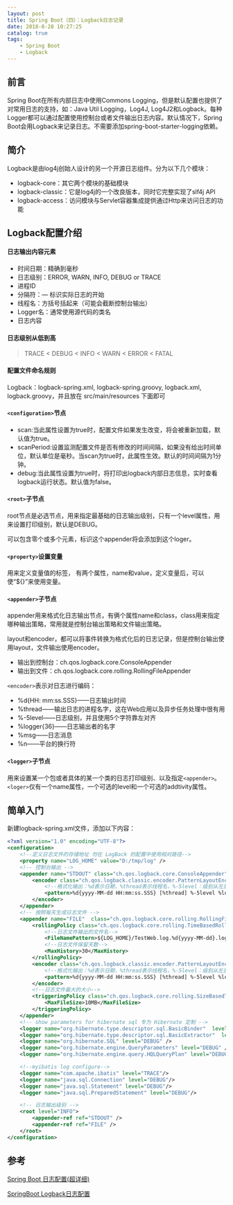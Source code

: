 ```yaml
---
layout: post
title: Spring Boot（四）：Logback日志记录
date: 2018-8-28 10:27:25
catalog: true
tags:
    - Spring Boot
    - Logback
---
```


## 前言

Spring Boot在所有内部日志中使用Commons Logging，但是默认配置也提供了对常用日志的支持，如：Java Util Logging，Log4J, Log4J2和Logback。每种Logger都可以通过配置使用控制台或者文件输出日志内容。默认情况下，Spring Boot会用Logback来记录日志。不需要添加spring-boot-starter-logging依赖。

## 简介

Logback是由log4j创始人设计的另一个开源日志组件。分为以下几个模块：

- logback-core：其它两个模块的基础模块
- logback-classic：它是log4j的一个改良版本，同时它完整实现了slf4j API
- logback-access：访问模块与Servlet容器集成提供通过Http来访问日志的功能

## Logback配置介绍

#### 日志输出内容元素

- 时间日期：精确到毫秒
- 日志级别：ERROR, WARN, INFO, DEBUG or TRACE
- 进程ID
- 分隔符：— 标识实际日志的开始
- 线程名：方括号括起来（可能会截断控制台输出）
- Logger名：通常使用源代码的类名
- 日志内容

#### 日志级别从低到高

> TRACE < DEBUG < INFO < WARN < ERROR < FATAL

#### 配置文件命名规则

Logback：logback-spring.xml, logback-spring.groovy, logback.xml, logback.groovy，并且放在 src/main/resources 下面即可

#### `<configuration>`节点

- scan:当此属性设置为true时，配置文件如果发生改变，将会被重新加载，默认值为true。
- scanPeriod:设置监测配置文件是否有修改的时间间隔，如果没有给出时间单位，默认单位是毫秒。当scan为true时，此属性生效。默认的时间间隔为1分钟。
- debug:当此属性设置为true时，将打印出logback内部日志信息，实时查看logback运行状态。默认值为false。

#### `<root>`子节点

root节点是必选节点，用来指定最基础的日志输出级别，只有一个level属性，用来设置打印级别，默认是DEBUG。

可以包含零个或多个元素，标识这个appender将会添加到这个loger。

#### `<property>`设置变量

用来定义变量值的标签， 有两个属性，name和value，定义变量后，可以使“${}”来使用变量。

#### `<appender>`子节点

appender用来格式化日志输出节点，有俩个属性name和class，class用来指定哪种输出策略，常用就是控制台输出策略和文件输出策略。

layout和encoder，都可以将事件转换为格式化后的日志记录，但是控制台输出使用layout，文件输出使用encoder。

- 输出到控制台：ch.qos.logback.core.ConsoleAppender
- 输出到文件：ch.qos.logback.core.rolling.RollingFileAppender

`<encoder>`表示对日志进行编码：

- %d{HH: mm:ss.SSS}——日志输出时间
- %thread——输出日志的进程名字，这在Web应用以及异步任务处理中很有用
- %-5level——日志级别，并且使用5个字符靠左对齐
- %logger{36}——日志输出者的名字
- %msg——日志消息
- %n——平台的换行符 

#### `<logger>`子节点

用来设置某一个包或者具体的某一个类的日志打印级别、以及指定`<appender>`。`<loger>`仅有一个name属性，一个可选的level和一个可选的addtivity属性。

## 简单入门

新建logback-spring.xml文件，添加以下内容：

```xml
<?xml version="1.0" encoding="UTF-8"?>
<configuration>
    <!--定义日志文件的存储地址 勿在 LogBack 的配置中使用相对路径-->
    <property name="LOG_HOME" value="D:/tmp/log" />
    <!-- 控制台输出 -->
    <appender name="STDOUT" class="ch.qos.logback.core.ConsoleAppender">
        <encoder class="ch.qos.logback.classic.encoder.PatternLayoutEncoder">
            <!--格式化输出：%d表示日期，%thread表示线程名，%-5level：级别从左显示5个字符宽度%msg：日志消息，%n是换行符-->
            <pattern>%d{yyyy-MM-dd HH:mm:ss.SSS} [%thread] %-5level %logger{50} - %msg%n</pattern>
        </encoder>
    </appender>
    <!-- 按照每天生成日志文件 -->
    <appender name="FILE"  class="ch.qos.logback.core.rolling.RollingFileAppender">
        <rollingPolicy class="ch.qos.logback.core.rolling.TimeBasedRollingPolicy">
            <!--日志文件输出的文件名-->
            <FileNamePattern>${LOG_HOME}/TestWeb.log.%d{yyyy-MM-dd}.log</FileNamePattern>
            <!--日志文件保留天数-->
            <MaxHistory>30</MaxHistory>
        </rollingPolicy>
        <encoder class="ch.qos.logback.classic.encoder.PatternLayoutEncoder">
            <!--格式化输出：%d表示日期，%thread表示线程名，%-5level：级别从左显示5个字符宽度%msg：日志消息，%n是换行符-->
            <pattern>%d{yyyy-MM-dd HH:mm:ss.SSS} [%thread] %-5level %logger{50} - %msg%n</pattern>
        </encoder>
        <!--日志文件最大的大小-->
        <triggeringPolicy class="ch.qos.logback.core.rolling.SizeBasedTriggeringPolicy">
            <MaxFileSize>10MB</MaxFileSize>
        </triggeringPolicy>
    </appender>
    <!-- show parameters for hibernate sql 专为 Hibernate 定制 -->
    <logger name="org.hibernate.type.descriptor.sql.BasicBinder"  level="TRACE" />
    <logger name="org.hibernate.type.descriptor.sql.BasicExtractor"  level="DEBUG" />
    <logger name="org.hibernate.SQL" level="DEBUG" />
    <logger name="org.hibernate.engine.QueryParameters" level="DEBUG" />
    <logger name="org.hibernate.engine.query.HQLQueryPlan" level="DEBUG" />

    <!--myibatis log configure-->
    <logger name="com.apache.ibatis" level="TRACE"/>
    <logger name="java.sql.Connection" level="DEBUG"/>
    <logger name="java.sql.Statement" level="DEBUG"/>
    <logger name="java.sql.PreparedStatement" level="DEBUG"/>

    <!-- 日志输出级别 -->
    <root level="INFO">
        <appender-ref ref="STDOUT" />
        <appender-ref ref="FILE" />
    </root>
</configuration>
```

## 参考

[Spring Boot 日志配置(超详细)](https://blog.csdn.net/inke88/article/details/75007649)

[SpringBoot Logback日志配置](https://www.cnblogs.com/lspz/p/6473686.html)